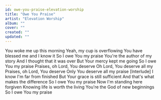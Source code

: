 ```yaml
---
id: owe-you-praise-elevation-worship
title: "Owe You Praise"
artist: "Elevation Worship"
album: ""
cover: ""
created: ""
updated: ""
---
```


You woke me up this morning
Yeah, my cup is overflowing
You have blessed me and I know it
So I owe You my praise
You're the author of my story
And I thought that it was over
But Your mercy kept me going
So I owe You my praise
Praises, oh Lord, You deserve
Oh Lord, You deserve all my
Praises, oh Lord, You deserve
Only You deserve all my praise
[Interlude]
I know I'm far from finished
But Your grace is still sufficient
And that's what makes the difference
So I owe You my praisе
Now I'm standing here forgiven
Knowing lifе is worth the living
You're the God of new beginnings
So I owe You my praise